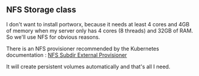 
## NFS Storage class

I don't want to install portworx, because it needs at least 4 cores and 4GB of memory when my server only has 4 cores (8 threads) and 32GB of RAM.  
So we'll use NFS for obvious reasons.

There is an NFS provisioner recommended by the Kubernetes documentation : [NFS Subdir External Provisioner](https://github.com/kubernetes-sigs/nfs-subdir-external-provisioner)

It will create persistent volumes automatically and that's all I need.